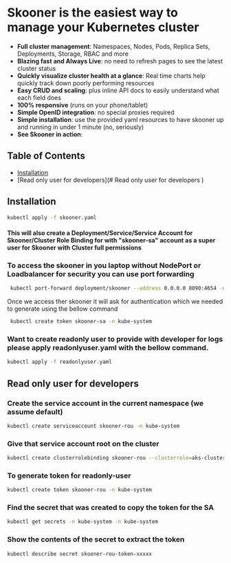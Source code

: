 # Skooner is the easiest way to manage your Kubernetes cluster

- **Full cluster management**: Namespaces, Nodes, Pods, Replica Sets, Deployments, Storage, RBAC and more
- **Blazing fast and Always Live**: no need to refresh pages to see the latest cluster status
- **Quickly visualize cluster health at a glance**: Real time charts help quickly track down poorly performing resources
- **Easy CRUD and scaling**: plus inline API docs to easily understand what each field does
- **100% responsive** (runs on your phone/tablet)
- **Simple OpenID integration**: no special proxies required
- **Simple installation**: use the provided yaml resources to have skooner up and running in under 1 minute (no, seriously)
- **See Skooner in action**:<br>

## Table of Contents

- [Installation](#Installation)
- [Read only user for developers](# Read only user for developers )

## Installation 

```bash
kubectl apply -f skooner.yaml
```

#### This will also create a Deployment/Service/Service Account for Skooner/Cluster Role Binding for with "skooner-sa" account as a super user for Skooner with Cluster full permissions


### To access the skooner in you laptop without NodePort or Loadbalancer for security you can use port forwarding


```bash 
 kubectl port-forward deployment/skooner --address 0.0.0.0 8090:4654 -n kube-system

```

Once we access ther skooner it will ask for authentication which we needed to generate using the bellow command 

```bash 
 kubectl create token skooner-sa -n kube-system
```


### Want to create readonly user to provide with developer for logs please apply readonlyuser.yaml with the bellow command.

```bash
kubectl apply -f readonlyuser.yaml
```

## Read only user for developers 

### Create the service account in the current namespace (we assume default)
```bash
kubectl create serviceaccount skooner-rou -n kube-system
```
### Give that service account root on the cluster
```bash
kubectl create clusterrolebinding skooner-rou --clusterrole=aks-cluster-readonly-role --serviceaccount=kube-system:skooner-rou -n kube-system
```
### To generate token for readonly-user
```bash
kubectl create token skooner-rou -n kube-system
```

### Find the secret that was created to copy the token for the SA
```bash
kubectl get secrets -n kube-system -n kube-system
```
### Show the contents of the secret to extract the token
```bash
kubectl describe secret skooner-rou-token-xxxxx
```

